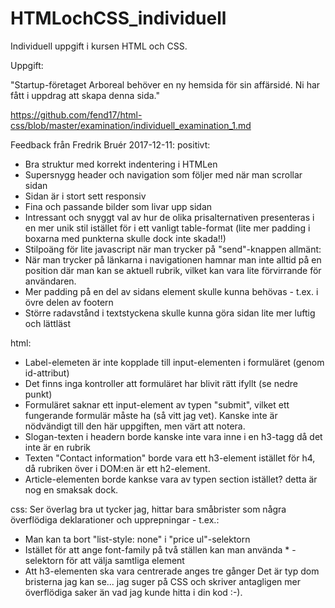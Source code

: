 # HTMLochCSS_individuell
Individuell uppgift i kursen HTML och CSS.

Uppgift:

"Startup-företaget Arboreal behöver en ny hemsida för sin affärsidé. Ni har fått i uppdrag att skapa denna sida."

https://github.com/fend17/html-css/blob/master/examination/individuell_examination_1.md

Feedback från Fredrik Bruér 2017-12-11:
positivt:
- Bra struktur med korrekt indentering i HTMLen
- Supersnygg header och navigation som följer med när man scrollar sidan
- Sidan är i stort sett responsiv
- Fina och passande bilder som livar upp sidan
- Intressant och snyggt val av hur de olika prisalternativen presenteras i en mer unik stil
  istället för i ett vanligt table-format (lite mer padding i boxarna med punkterna skulle dock inte skada!!)
- Stilpoäng för lite javascript när man trycker på "send"-knappen
allmänt:
- När man trycker på länkarna i navigationen hamnar man inte alltid på en position där man kan
  se aktuell rubrik, vilket kan vara lite förvirrande för användaren.
- Mer padding på en del av sidans element skulle kunna behövas - t.ex. i övre delen av footern
- Större radavstånd i textstyckena skulle kunna göra sidan lite mer luftig och lättläst

html:
- Label-elemeten är inte kopplade till input-elementen i formuläret (genom id-attribut)
- Det finns inga kontroller att formuläret har blivit rätt ifyllt (se nedre punkt)
- Formuläret saknar ett input-element av typen "submit", vilket ett fungerande formulär måste
  ha (så vitt jag vet). Kanske inte är nödvändigt till den här uppgiften, men värt att notera.
- Slogan-texten i headern borde kanske inte vara inne i en h3-tagg då det inte är en rubrik
- Texten "Contact information" borde vara ett h3-element istället för h4, då rubriken över i
  DOM:en är ett h2-element.
- Article-elementen borde kankse vara av typen section istället? detta är nog en smaksak dock.

css:
Ser överlag bra ut tycker jag, hittar bara småbrister som några överflödiga deklarationer och upprepningar - t.ex.:
- Man kan ta bort "list-style: none" i "price ul"-selektorn
- Istället för att ange font-family på två ställen kan man använda * -selektorn för att välja
  samtliga element
- Att h3-elementen ska vara centrerade anges tre gånger
Det är typ dom bristerna jag kan se... jag suger på CSS och skriver antagligen mer överflödiga saker än vad jag kunde hitta i din kod :-).
